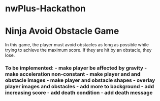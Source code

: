 # nwPlus-Hackathon

<h1>Ninja Avoid Obstacle Game</h1>

In this game, the player must avoid obstacles as long as possible while trying to achieve the maximum score. If they are hit by an obstacle, they lose. 


<h3> To be implemented: </3>
- make player be affected by gravity
- make acceleration non-constant
- make player and and obstacle images
- make player and obstacle shapes
- overlay player images and obstacles
- add more to background
- add increasing score
- add death condition
- add death message

